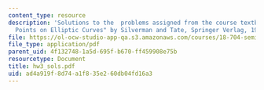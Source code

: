 ```yaml
---
content_type: resource
description: 'Solutions to the  problems assigned from the course textbook: "Rational
  Points on Elliptic Curves" by Silverman and Tate, Springer Verlag, 1992.'
file: https://ol-ocw-studio-app-qa.s3.amazonaws.com/courses/18-704-seminar-in-algebra-and-number-theory-rational-points-on-elliptic-curves-fall-2004/ad4a919f8d74a1f835e260db04fd16a3_hw3_sols.pdf
file_type: application/pdf
parent_uid: 4f132748-1a5d-695f-b670-ff459908e75b
resourcetype: Document
title: hw3_sols.pdf
uid: ad4a919f-8d74-a1f8-35e2-60db04fd16a3
---
```

